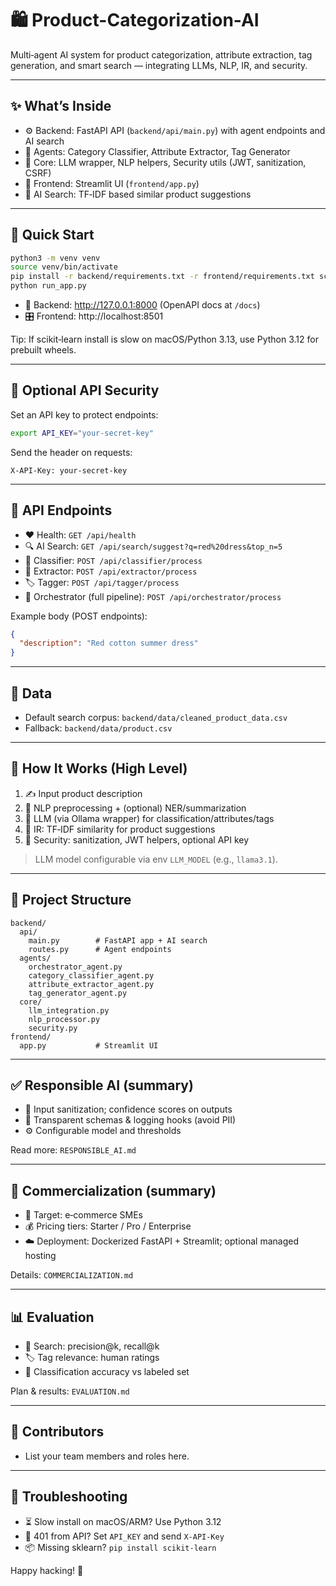 # 🛍️ Product-Categorization-AI

Multi‑agent AI system for product categorization, attribute extraction, tag generation, and smart search — integrating LLMs, NLP, IR, and security.

---

## ✨ What’s Inside
- ⚙️ Backend: FastAPI API (`backend/api/main.py`) with agent endpoints and AI search
- 🧠 Agents: Category Classifier, Attribute Extractor, Tag Generator
- 🧩 Core: LLM wrapper, NLP helpers, Security utils (JWT, sanitization, CSRF)
- 🎨 Frontend: Streamlit UI (`frontend/app.py`)
- 🔎 AI Search: TF‑IDF based similar product suggestions

---

## 🚀 Quick Start
```bash
python3 -m venv venv
source venv/bin/activate
pip install -r backend/requirements.txt -r frontend/requirements.txt scikit-learn
python run_app.py
```
- 🧪 Backend: http://127.0.0.1:8000 (OpenAPI docs at `/docs`)
- 🎛️ Frontend: http://localhost:8501

Tip: If scikit‑learn install is slow on macOS/Python 3.13, use Python 3.12 for prebuilt wheels.

---

## 🔐 Optional API Security
Set an API key to protect endpoints:
```bash
export API_KEY="your-secret-key"
```
Send the header on requests:
```
X-API-Key: your-secret-key
```

---

## 📡 API Endpoints
- ❤️ Health: `GET /api/health`
- 🔍 AI Search: `GET /api/search/suggest?q=red%20dress&top_n=5`
- 🧭 Classifier: `POST /api/classifier/process`
- 🧪 Extractor: `POST /api/extractor/process`
- 🏷️ Tagger: `POST /api/tagger/process`
- 🤖 Orchestrator (full pipeline): `POST /api/orchestrator/process`

Example body (POST endpoints):
```json
{
  "description": "Red cotton summer dress"
}
```

---

## 📂 Data
- Default search corpus: `backend/data/cleaned_product_data.csv`
- Fallback: `backend/data/product.csv`

---

## 🧠 How It Works (High Level)
1. ✍️ Input product description
2. 🧪 NLP preprocessing + (optional) NER/summarization
3. 🧠 LLM (via Ollama wrapper) for classification/attributes/tags
4. 🔎 IR: TF‑IDF similarity for product suggestions
5. 🔐 Security: sanitization, JWT helpers, optional API key

> LLM model configurable via env `LLM_MODEL` (e.g., `llama3.1`).

---

## 🧭 Project Structure
```
backend/
  api/
    main.py        # FastAPI app + AI search
    routes.py      # Agent endpoints
  agents/
    orchestrator_agent.py
    category_classifier_agent.py
    attribute_extractor_agent.py
    tag_generator_agent.py
  core/
    llm_integration.py
    nlp_processor.py
    security.py
frontend/
  app.py           # Streamlit UI
```

---

## ✅ Responsible AI (summary)
- 🧹 Input sanitization; confidence scores on outputs
- 🧾 Transparent schemas & logging hooks (avoid PII)
- ⚙️ Configurable model and thresholds

Read more: `RESPONSIBLE_AI.md`

---

## 💼 Commercialization (summary)
- 🎯 Target: e‑commerce SMEs
- 💰 Pricing tiers: Starter / Pro / Enterprise
- ☁️ Deployment: Dockerized FastAPI + Streamlit; optional managed hosting

Details: `COMMERCIALIZATION.md`

---

## 📊 Evaluation
- 🔎 Search: precision@k, recall@k
- 🏷️ Tag relevance: human ratings
- 🧭 Classification accuracy vs labeled set

Plan & results: `EVALUATION.md`

---

## 👥 Contributors
- List your team members and roles here.

---

## 🧰 Troubleshooting
- ⏳ Slow install on macOS/ARM? Use Python 3.12
- 🔑 401 from API? Set `API_KEY` and send `X-API-Key`
- 📦 Missing sklearn? `pip install scikit-learn`

Happy hacking! 🚀


